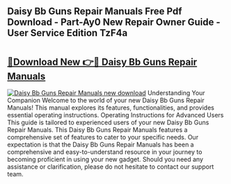 ## Daisy Bb Guns Repair Manuals Free Pdf Download - Part-Ay0 New Repair Owner Guide - User Service Edition TzF4a

# <h2><a href="http://bc92408.oget.top/?id=Daisy+Bb+Guns+Repair+Manuals">🔗Download New 👉🔴 Daisy Bb Guns Repair Manuals</a></h2>

[![Daisy Bb Guns Repair Manuals new download](https://i.imgur.com/5g1atiW.png)](http://bc92408.oget.top/?id=Daisy+Bb+Guns+Repair+Manuals)
Understanding Your Companion Welcome to the world of your new Daisy Bb Guns Repair Manuals! This manual explores its features, functionalities, and provides essential operating instructions. Operating Instructions for Advanced Users This guide is tailored to experienced users of your new Daisy Bb Guns Repair Manuals. This Daisy Bb Guns Repair Manuals features a comprehensive set of features to cater to your specific needs. Our expectation is that the Daisy Bb Guns Repair Manuals has been a comprehensive and easy-to-understand resource in your journey to becoming proficient in using your new gadget. Should you need any assistance or clarification, please do not hesitate to contact our support team.
